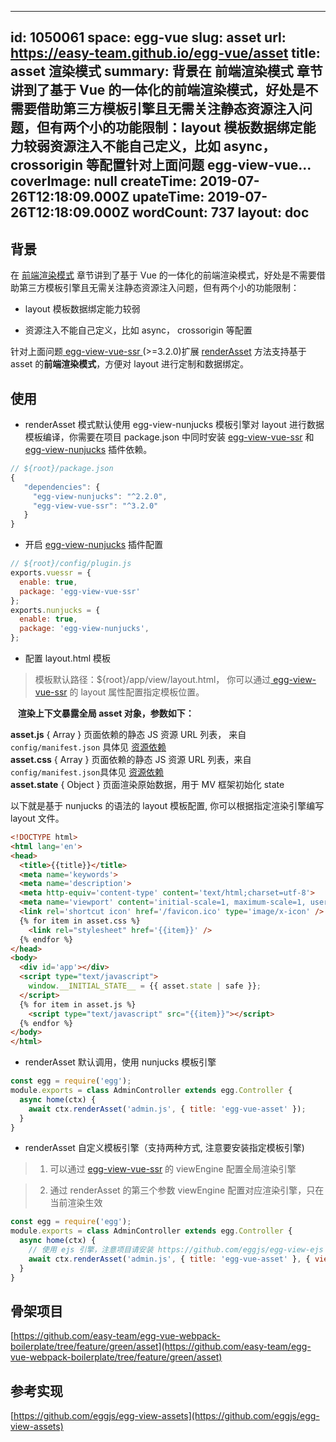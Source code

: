 
---
id: 1050061
space: egg-vue
slug: asset
url: https://easy-team.github.io/egg-vue/asset
title: asset 渲染模式
summary: 背景在 前端渲染模式 章节讲到了基于 Vue 的一体化的前端渲染模式，好处是不需要借助第三方模板引擎且无需关注静态资源注入问题，但有两个小的功能限制：layout 模板数据绑定能力较弱资源注入不能自己定义，比如 async， crossorigin 等配置针对上面问题 egg-view-vue...
coverImage: null
createTime: 2019-07-26T12:18:09.000Z 
upateTime: 2019-07-26T12:18:09.000Z
wordCount: 737
layout: doc
---

## 背景

在 [前端渲染模式](https://easy-team.github.io/egg-vue/web) 章节讲到了基于 Vue 的一体化的前端渲染模式，好处是不需要借助第三方模板引擎且无需关注静态资源注入问题，但有两个小的功能限制：

- layout 模板数据绑定能力较弱

- 资源注入不能自己定义，比如 async， crossorigin 等配置


针对上面问题[ egg-view-vue-ssr ](https://github.com/easy-team/egg-view-vue-ssr)(>=3.2.0)扩展 [renderAsset](https://github.com/easy-team/egg-view-vue-ssr/blob/master/app/extend/context.js#L8) 方法支持基于 asset 的**前端渲染模式**，方便对 layout 进行定制和数据绑定。<br />


## 使用

- renderAsset 模式默认使用 egg-view-nunjucks 模板引擎对 layout 进行数据模板编译，你需要在项目 package.json 中同时安装 [egg-view-vue-ssr](https://github.com/easy-team/egg-view-vue-ssr) 和 [egg-view-nunjucks](https://github.com/eggjs/egg-view-nunjucks) 插件依赖。


```javascript
// ${root}/package.json
{
   "dependencies": {
     "egg-view-nunjucks": "^2.2.0",
     "egg-view-vue-ssr": "^3.2.0"
   }
}
```

- 开启 [egg-view-nunjucks](https://github.com/eggjs/egg-view-nunjucks) 插件配置


```javascript
// ${root}/config/plugin.js
exports.vuessr = {
  enable: true,
  package: 'egg-view-vue-ssr'
};
exports.nunjucks = {
  enable: true,
  package: 'egg-view-nunjucks',
};
```

- 配置 layout.html  模板


> 模板默认路径：${root}/app/view/layout.html， 你可以通过[ egg-view-vue-ssr](https://github.com/easy-team/egg-view-vue-ssr) 的 layout 属性配置指定模板位置。


   **渲染上下文暴露全局 asset 对象，参数如下：**

**asset.js** { Array } 页面依赖的静态 JS 资源 URL 列表， 来自 `config/manifest.json` 具体见 [资源依赖](https://easy-team.github.io/easywebpack/deps)<br />**asset.css** { Array } 页面依赖的静态 JS 资源 URL 列表，来自`config/manifest.json`具体见 [资源依赖](https://easy-team.github.io/easywebpack/deps)<br />**asset.state** { Object } 页面渲染原始数据，用于 MV 框架初始化 state

以下就是基于 nunjucks 的语法的 layout 模板配置, 你可以根据指定渲染引擎编写 layout 文件。

```html
<!DOCTYPE html>
<html lang='en'>
<head>
  <title>{{title}}</title>
  <meta name='keywords'>
  <meta name='description'>
  <meta http-equiv='content-type' content='text/html;charset=utf-8'>
  <meta name='viewport' content='initial-scale=1, maximum-scale=1, user-scalable=no, minimal-ui'>
  <link rel='shortcut icon' href='/favicon.ico' type='image/x-icon' />
  {% for item in asset.css %}
    <link rel="stylesheet" href='{{item}}' />
  {% endfor %}
</head>
<body>
  <div id='app'></div>
  <script type="text/javascript">
    window.__INITIAL_STATE__ = {{ asset.state | safe }};
  </script>
  {% for item in asset.js %}
    <script type="text/javascript" src="{{item}}"></script>
  {% endfor %}
</body>
</html>
```

- renderAsset  默认调用，使用 nunjucks 模板引擎


```javascript
const egg = require('egg');
module.exports = class AdminController extends egg.Controller {
  async home(ctx) {
    await ctx.renderAsset('admin.js', { title: 'egg-vue-asset' });
  }
}
```

- renderAsset 自定义模板引擎（支持两种方式, 注意要安装指定模板引擎)


> 1. 可以通过 [egg-view-vue-ssr](https://github.com/easy-team/egg-view-vue-ssr) 的 viewEngine  配置全局渲染引擎

> 2. 通过 renderAsset 的第三个参数 viewEngine 配置对应渲染引擎，只在当前渲染生效

> 

```javascript
const egg = require('egg');
module.exports = class AdminController extends egg.Controller {
  async home(ctx) {
    // 使用 ejs 引擎，注意项目请安装 https://github.com/eggjs/egg-view-ejs 依赖
    await ctx.renderAsset('admin.js', { title: 'egg-vue-asset' }, { viewEngine: 'ejs' });
  }
}
```


## 骨架项目

[https://github.com/easy-team/egg-vue-webpack-boilerplate/tree/feature/green/asset](https://github.com/easy-team/egg-vue-webpack-boilerplate/tree/feature/green/asset)



## 参考实现

[https://github.com/eggjs/egg-view-assets](https://github.com/eggjs/egg-view-assets)


  